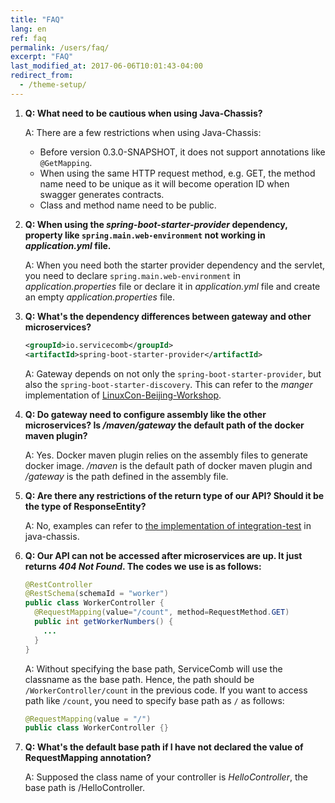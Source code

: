 ```yaml
---
title: "FAQ"
lang: en
ref: faq
permalink: /users/faq/
excerpt: "FAQ"
last_modified_at: 2017-06-06T10:01:43-04:00
redirect_from:
  - /theme-setup/
---
```


1. **Q: What need to be cautious when using Java-Chassis?**

   A: There are a few restrictions when using Java-Chassis:
   * Before version 0.3.0-SNAPSHOT, it does not support annotations like `@GetMapping`.
   * When using the same HTTP request method, e.g. GET, the method name need to be unique as it will become operation ID when swagger generates contracts.
   * Class and method name need to be public.

2. **Q: When using the *spring-boot-starter-provider* dependency, property like `spring.main.web-environment` not working in *application.yml* file.**

   A: When you need both the starter provider dependency and the servlet, you need to declare `spring.main.web-environment` in *application.properties* file or declare it in *application.yml* file and create an empty *application.properties* file.

3. **Q: What's the dependency differences between gateway and other microservices?**

   ```xml
   <groupId>io.servicecomb</groupId>
   <artifactId>spring-boot-starter-provider</artifactId>
   ```

   A: Gateway depends on not only the `spring-boot-starter-provider`, but also the `spring-boot-starter-discovery`. This can refer to the *manger* implementation of [LinuxCon-Beijing-Workshop](https://github.com/ServiceComb/LinuxCon-Beijing-WorkShop).

4. **Q: Do gateway need to configure assembly like the other microservices? Is */maven/gateway* the default path of the docker maven plugin?**

   A: Yes. Docker maven plugin relies on the assembly files to generate docker image. */maven* is the default path of docker maven plugin and */gateway* is the path defined in the assembly file.

5. **Q: Are there any restrictions of the return type of our API? Should it be the type of ResponseEntity?**

   A: No, examples can refer to [the implementation of integration-test](https://github.com/ServiceComb/java-chassis/blob/master/integration-tests/springmvc-tests/src/test/java/io/servicecomb/demo/springmvc/tests/SpringMvcIntegrationTestBase.java#L145) in java-chassis.

6. **Q: Our API can not be accessed after microservices are up. It just returns *404 Not Found*. The codes we use is as follows:**

   ```java
   @RestController
   @RestSchema(schemaId = "worker")
   public class WorkerController {
     @RequestMapping(value="/count", method=RequestMethod.GET)
     public int getWorkerNumbers() {
       ...
     }
   }
   ```

   A: Without specifying the base path, ServiceComb will use the classname as the base path. Hence, the path should be `/WorkerController/count` in the previous code. If you want to access path like `/count`, you need to specify base path as `/` as follows:
   ```java
   @RequestMapping(value = "/")
   public class WorkerController {}
   ```

7. **Q: What\'s the default base path if I have not declared the value of RequestMapping annotation?**

   A: Supposed the class name of your controller is *HelloController*, the base path is /HelloController.

